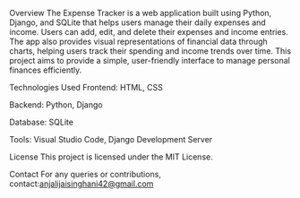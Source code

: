 Overview
The Expense Tracker is a web application built using Python, Django, and SQLite that helps users manage their daily expenses and income. Users can add, edit, and delete their expenses and income entries. The app also provides visual representations of financial data through charts, helping users track their spending and income trends over time. This project aims to provide a simple, user-friendly interface to manage personal finances efficiently.

Technologies Used
Frontend: HTML, CSS

Backend: Python, Django

Database: SQLite

Tools: Visual Studio Code, Django Development Server

License
This project is licensed under the MIT License.

Contact
For any queries or contributions, 
contact:anjalijaisinghani42@gmail.com